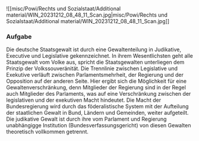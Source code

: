 ![[misc/Powi/Rechts und Sozialstaat/Additional material/WIN_20231212_08_48_11_Scan.jpg|misc/Powi/Rechts und Sozialstaat/Additional material/WIN_20231212_08_48_11_Scan.jpg]]
### Aufgabe 

Die deutsche Staatsgewalt ist durch eine Gewaltenteilung in Judikative, Executive und Legislative gekennzeichnet. In ihrem Wesentlichsten geht alle Staatsgewalt vom Volke aus, spricht die Staatsgewalten unterliegen dem Prinzip der Volkssouveränität. 
Die Trennlinie zwischen Legislative und Exekutive verläuft zwischen Parlamentsmehrheit, der Regierung und der Opposition auf der anderen Seite. 
Hier ergibt sich die Möglichkeit für eine Gewaltenverschränkung, denn Mitglieder der Regierung sind in der Regel auch Mitglieder des Parlaments, was auf eine Verschränkung zwischen der legislativen und der exekutiven Macht hindeutet. 
Die Macht der Bundesregierung wird durch das föderalistische System mit der Aufteilung der staatlichen Gewalt in Bund, Ländern und Gemeinden, weiter aufgeteilt. 
Die judikative Gewalt ist durch ihre vom Parlament und Regierung unabhängigge Institution (Bundesverfassungsgericht) von diesen Gewalten theoretisch vollkommen getrennt. 
